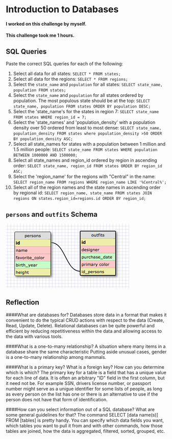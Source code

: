 # Introduction to Databases

#### I worked on this challenge by myself.
#### This challenge took me 1 hours.

## SQL Queries

Paste the correct SQL queries for each of the following:

1. Select all data for all states:  `SELECT * FROM states;`
2. Select all data for the regions: `SELECT * FROM regions;`
3. Select the `state_name` and `population` for all states: `SELECT state_name, population FROM states;`
4. Select the `state_name` and `population` for all states ordered by population. The most populous state should be at the top: `SELECT state_name, population FROM states ORDER BY population DESC;`
5. Select the 'state_name's for the states in region 7: `SELECT state_name FROM states WHERE region_id = 7;`
6. Select the 'state_names' and 'population_density' with a population density over 50 ordered from least to most dense: `SELECT state_name, population_density FROM states where population_density >50 ORDER BY population_density ASC;`
7. Select all state_names for states with a population between 1 million and 1.5 million people: `SELECT state_name FROM states WHERE population BETWEEN 1000000 AND 1500000;`
8. Select all state_names and region_id ordered by region in ascending order: `SELECT state_name, region_id FROM states ORDER BY region_id ASC;` 
9. Select the 'region_name' for the regions with "Central" in the name: `SELECT region_name FROM regions WHERE region_name LIKE '%Central%';`
10. Select all of the region names and the state names in ascending order by regional id: `SELECT region_name, state_name FROM states JOIN regions ON states.region_id=regions.id ORDER BY region_id;`

## `persons` and `outfits` Schema
![Here's my schema](https://github.com/JonClayton/phase-0/blob/master/week-8/intro-to-databases/Schema.png "Jon's first schema")

## Reflection
####What are databases for?
Databases store data in a format that makes it convenient to do the typical CRUD actions with respect to the data (Create, Read, Update, Delete).  Relational databases can be quite powerful and efficient by reducing repetitiveness within the data and allowing access to the data with various tools.

####What is a one-to-many relationship?
A situation where many items in a database share the same characteristic  Putting aside unusual cases, gender is a one-to-many relationship among mammals.

####What is a primary key? What is a foreign key? How can you determine which is which?
The primary key for a table is a field that has a unique value for each line of data. It is often an arbitrary "ID" field in the first column, but it need not be. For example SSN, drivers license number, or passport number might serve as a unigue identifier for some lists of people, as long as every person on the list has one or there is an alternative to use if the person does not have that form of identification.

####How can you select information out of a SQL database? What are some general guidelines for that? 
The command SELECT [data name(s)] FROM [tables] is pretty handy. You can specify which data fields you want, which tables you want to pull it from and with other commands, how those tables are joined, how the data is aggregated, filtered, sorted, grouped, etc.
